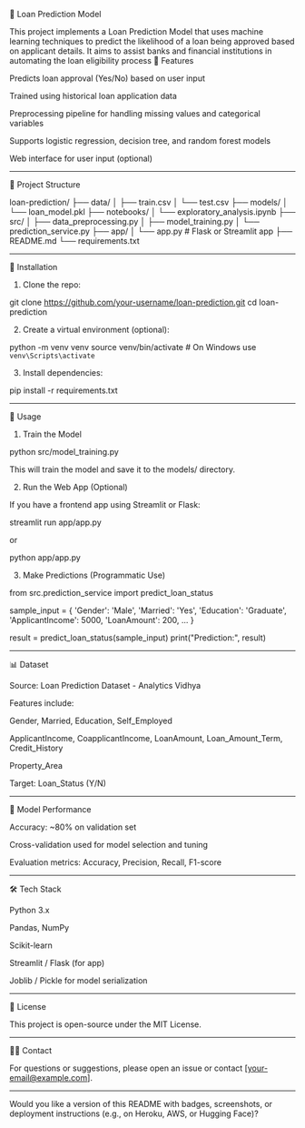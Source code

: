 
🏦 Loan Prediction Model

This project implements a Loan Prediction Model that uses machine learning techniques to predict the likelihood of a loan being approved based on applicant details. It aims to assist banks and financial institutions in automating the loan eligibility process
📌 Features

Predicts loan approval (Yes/No) based on user input

Trained using historical loan application data

Preprocessing pipeline for handling missing values and categorical variables

Supports logistic regression, decision tree, and random forest models

Web interface for user input (optional)



---

📁 Project Structure

loan-prediction/
├── data/
│   ├── train.csv
│   └── test.csv
├── models/
│   └── loan_model.pkl
├── notebooks/
│   └── exploratory_analysis.ipynb
├── src/
│   ├── data_preprocessing.py
│   ├── model_training.py
│   └── prediction_service.py
├── app/
│   └── app.py  # Flask or Streamlit app
├── README.md
└── requirements.txt


---

🔧 Installation

1. Clone the repo:

git clone https://github.com/your-username/loan-prediction.git
cd loan-prediction


2. Create a virtual environment (optional):

python -m venv venv
source venv/bin/activate  # On Windows use `venv\Scripts\activate`


3. Install dependencies:

pip install -r requirements.txt




---

🚀 Usage

1. Train the Model

python src/model_training.py

This will train the model and save it to the models/ directory.

2. Run the Web App (Optional)

If you have a frontend app using Streamlit or Flask:

streamlit run app/app.py

or

python app/app.py

3. Make Predictions (Programmatic Use)

from src.prediction_service import predict_loan_status

sample_input = {
    'Gender': 'Male',
    'Married': 'Yes',
    'Education': 'Graduate',
    'ApplicantIncome': 5000,
    'LoanAmount': 200,
    ...
}

result = predict_loan_status(sample_input)
print("Prediction:", result)


---

📊 Dataset

Source: Loan Prediction Dataset - Analytics Vidhya

Features include:

Gender, Married, Education, Self_Employed

ApplicantIncome, CoapplicantIncome, LoanAmount, Loan_Amount_Term, Credit_History

Property_Area

Target: Loan_Status (Y/N)




---

🧠 Model Performance

Accuracy: ~80% on validation set

Cross-validation used for model selection and tuning

Evaluation metrics: Accuracy, Precision, Recall, F1-score



---

🛠 Tech Stack

Python 3.x

Pandas, NumPy

Scikit-learn

Streamlit / Flask (for app)

Joblib / Pickle for model serialization



---

📝 License

This project is open-source under the MIT License.


---

🙋‍♂️ Contact

For questions or suggestions, please open an issue or contact [your-email@example.com].


---

Would you like a version of this README with badges, screenshots, or deployment instructions (e.g., on Heroku, AWS, or Hugging Face)?

